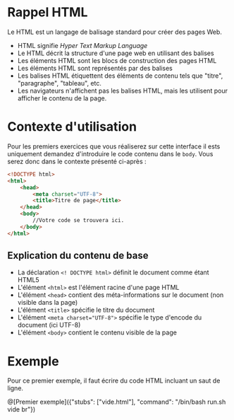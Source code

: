 # Rappel HTML
Le HTML est un langage de balisage standard pour créer des pages Web.
- HTML signifie *Hyper Text Markup Language*
- Le HTML décrit la structure d'une page web en utilisant des balises
- Les éléments HTML sont les blocs de construction des pages HTML
- Les éléments HTML sont représentés par des balises
- Les balises HTML étiquettent des éléments de contenu tels que "titre", "paragraphe", "tableau", etc.
- Les navigateurs n'affichent pas les balises HTML, mais les utilisent pour afficher le contenu de la page.

# Contexte d'utilisation
Pour les premiers exercices que vous réaliserez sur cette interface il ests uniquement demandez d'introduire le code contenu dans le `body`.
Vous serez donc dans le contexte présenté ci-après :
```html
<!DOCTYPE html>
<html>
	<head>
		<meta charset="UTF-8">
		<title>Titre de page</title>
	</head>
	<body>
		//Votre code se trouvera ici.
	</body>
</html>
```
## Explication du contenu de base

- La déclaration `<! DOCTYPE html>` définit le document comme étant HTML5
- L'élément `<html>` est l'élément racine d'une page HTML
- L'élément `<head>` contient des méta-informations sur le document (non visible dans la page)
- L'élément `<title>` spécifie le titre du document
- L'élément `<meta charset="UTF-8">` spécifie le type d'encode du document (ici UTF-8)
- L'élément `<body>` contient le contenu visible de la page



# Exemple
Pour ce premier exemple, il faut écrire du code HTML incluant un saut de ligne.

@[Premier exemple]({"stubs": ["vide.html"], "command": "/bin/bash run.sh vide br"})